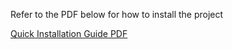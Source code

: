 Refer to the PDF below for how to install the project

[Quick Installation Guide PDF](/quick-installation-guide.pdf)
